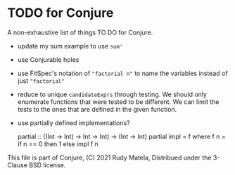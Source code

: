 TODO for Conjure
================

A non-exhaustive list of things TO DO for Conjure.

* update my sum example to use `sum'`

* use Conjurable holes

* use FitSpec's notation of `"factorial n"` to name the variables
  instead of just `"factorial"`

* reduce to unique `candidateExprs` through testing.
  We should only enumerate functions that were tested to be different.
  We can limit the tests to the ones that are defined in the given function.

* use partially defined implementations?

    partial :: ((Int -> Int) -> Int -> Int) -> (Int -> Int)
    partial impl  =  f
      where
      f n  =  if n == 0
              then 1
              else impl f n


This file is part of Conjure,
(C) 2021 Rudy Matela,
Distribued under the 3-Clause BSD license.
